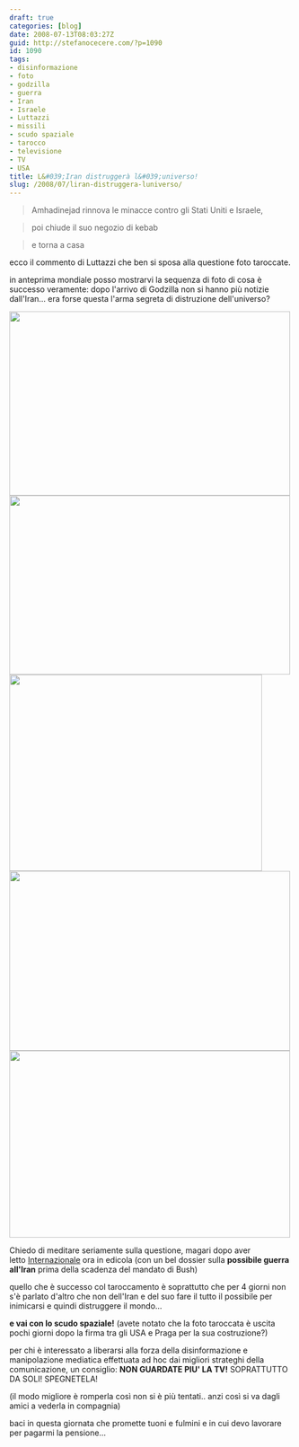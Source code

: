 ```yaml
---
draft: true
categories: [blog]
date: 2008-07-13T08:03:27Z
guid: http://stefanocecere.com/?p=1090
id: 1090
tags:
- disinformazione
- foto
- godzilla
- guerra
- Iran
- Israele
- Luttazzi
- missili
- scudo spaziale
- tarocco
- televisione
- TV
- USA
title: L&#039;Iran distruggerà l&#039;universo!
slug: /2008/07/liran-distruggera-luniverso/
---
```


> Amhadinejad rinnova le minacce contro gli Stati Uniti e Israele,
  
> poi chiude il suo negozio di kebab
  
> e torna a casa

ecco il commento di Luttazzi che ben si sposa alla questione foto taroccate.

in anteprima mondiale posso mostrarvi la sequenza di foto di cosa è successo veramente: dopo l'arrivo di Godzilla non si hanno più notizie dall'Iran… era forse questa l'arma segreta di distruzione dell'universo?

<img class="aligncenter size-full wp-image-1091" title="missili-iran-originale" src="http://stefanocecere.com/wp-content/uploads/sites/3/2008/07/missiliiran3.jpg" alt="" width="500" height="328" srcset="http://stefanocecere.com/wp-content/uploads/sites/3/2008/07/missiliiran3.jpg 500w, http://stefanocecere.com/wp-content/uploads/sites/3/2008/07/missiliiran3-300x197.jpg 300w" sizes="(max-width: 500px) 100vw, 500px" /><img class="aligncenter size-full wp-image-1092" title="missili-iran-taroccata" src="http://stefanocecere.com/wp-content/uploads/sites/3/2008/07/missiliiran4.jpg" alt="" width="500" height="319" srcset="http://stefanocecere.com/wp-content/uploads/sites/3/2008/07/missiliiran4.jpg 500w, http://stefanocecere.com/wp-content/uploads/sites/3/2008/07/missiliiran4-300x191.jpg 300w" sizes="(max-width: 500px) 100vw, 500px" /><img class="aligncenter size-full wp-image-1095" title="missili-iran-tarocco" src="http://stefanocecere.com/wp-content/uploads/sites/3/2008/07/missili-iran-tarocco.jpg" alt="" width="450" height="350" srcset="http://stefanocecere.com/wp-content/uploads/sites/3/2008/07/missili-iran-tarocco.jpg 450w, http://stefanocecere.com/wp-content/uploads/sites/3/2008/07/missili-iran-tarocco-300x233.jpg 300w" sizes="(max-width: 450px) 100vw, 450px" /><img class="aligncenter size-full wp-image-1094" title="missili-iran-guerre-stellari" src="http://stefanocecere.com/wp-content/uploads/sites/3/2008/07/missili-iran-guerre-stellari.jpg" alt="" width="500" height="320" srcset="http://stefanocecere.com/wp-content/uploads/sites/3/2008/07/missili-iran-guerre-stellari.jpg 500w, http://stefanocecere.com/wp-content/uploads/sites/3/2008/07/missili-iran-guerre-stellari-300x192.jpg 300w" sizes="(max-width: 500px) 100vw, 500px" /><img class="aligncenter size-full wp-image-1093" title="missili-iran-godzilla" src="http://stefanocecere.com/wp-content/uploads/sites/3/2008/07/missili-iran-godzilla.jpg" alt="" width="500" height="333" srcset="http://stefanocecere.com/wp-content/uploads/sites/3/2008/07/missili-iran-godzilla.jpg 500w, http://stefanocecere.com/wp-content/uploads/sites/3/2008/07/missili-iran-godzilla-300x200.jpg 300w" sizes="(max-width: 500px) 100vw, 500px" />

Chiedo di meditare seriamente sulla questione, magari dopo aver letto <a href="http://www.internazionale.it" target="_blank">Internazionale</a> ora in edicola (con un bel dossier sulla **possibile guerra all'Iran** prima della scadenza del mandato di Bush)
  
quello che è successo col taroccamento è soprattutto che per 4 giorni non s'è parlato d'altro che non dell'Iran e del suo fare il tutto il possibile per inimicarsi e quindi distruggere il mondo…

**e vai con lo scudo spaziale!** (avete notato che la foto taroccata è uscita pochi giorni dopo la firma tra gli USA e Praga per la sua costruzione?)

per chi è interessato a liberarsi alla forza della disinformazione e manipolazione mediatica effettuata ad hoc dai migliori strateghi della comunicazione, un consiglio: **NON GUARDATE PIU' LA TV!** SOPRATTUTTO DA SOLI! SPEGNETELA!

(il modo migliore è romperla così non si è più tentati.. anzi così si va dagli amici a vederla in compagnia)

baci in questa giornata che promette tuoni e fulmini e in cui devo lavorare per pagarmi la pensione…